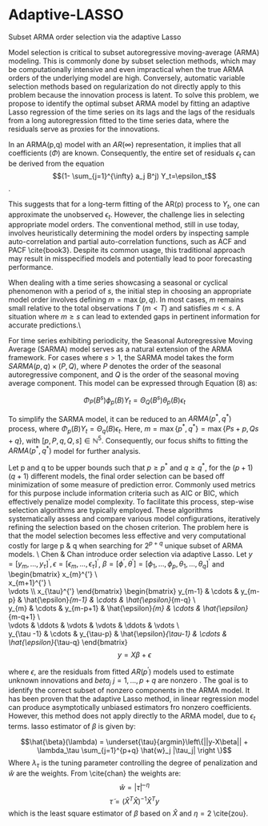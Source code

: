 # Adaptive-LASSO
Subset ARMA order selection via the adaptive Lasso

Model selection is critical to subset autoregressive moving-average (ARMA) modeling. This is commonly
done by subset selection methods, which may be computationally intensive and even impractical when the true ARMA orders of the underlying model are high. Conversely, automatic variable selection methods based on regularization do not directly apply to this problem because the innovation process is latent. To solve this problem, we
propose to identify the optimal subset ARMA model by fitting an adaptive Lasso regression of the time series on its lags and the lags of the residuals from a long autoregression
fitted to the time series data, where the residuals serve as proxies for the innovations.


In an ARMA(p,q) model with an $AR(\infty)$ representation, it implies that all coefficients ($\Phi$) are known. Consequently, the entire set of residuals ${\epsilon_t}$ can be derived from the equation $$(1- \sum_{j=1}^{\infty} a_j B^j) Y_t=\epsilon_t$$.
	
This suggests that for a long-term fitting of the AR(p) process to $Y_t$, one can approximate the unobserved $\epsilon_t$. However, the challenge lies in selecting appropriate model orders. The conventional method, still in use today, involves heuristically determining the model orders by inspecting sample auto-correlation and partial auto-correlation functions, such as ACF and PACF \cite{book3}. Despite its common usage, this traditional approach may result in misspecified models and potentially lead to poor forecasting performance.
	
When dealing with a time series showcasing a seasonal or cyclical phenomenon with a period of $s$, the initial step in choosing an appropriate model order involves defining $m = \max{(p,q)}$. In most cases, $m$ remains small relative to the total observations $T$ ($m < T$) and satisfies $m < s$. A situation where $m \geq s$ can lead to extended gaps in pertinent information for accurate predictions.\\
	
For time series exhibiting periodicity, the Seasonal Autoregressive Moving Average (SARMA) model serves as a natural extension of the ARMA framework. For cases where $s > 1$, the SARMA model takes the form $SARMA(p,q) \times (P,Q)$, where $P$ denotes the order of the seasonal autoregressive component, and $Q$ is the order of the seasonal moving average component. This model can be expressed through Equation (8) as:
	
$$\Phi_P(B^s)\phi_p(B) Y_t=\Theta_Q(B^s)\theta_p(B)\epsilon_t$$
	
To simplify the SARMA model, it can be reduced to an $ARMA(p^*,q^*)$ process, where $\Phi_{p}^{}(B)Y_t=\Theta_{q}^{}(B)\epsilon_t$. Here, $m = \max\{p^*,q^*\} = \max\{Ps+p,Qs+q \}$, with $[p,P,q,Q,s] \in \mathbb{N}^5$. Consequently, our focus shifts to fitting the $ARMA(p^*,q^*)$ model for further analysis. 

Let p and q to be upper bounds such that $p\geq p^*$ and $q\geq q^*$, for the $(p+1)(q+1)$ different models, the final order selection can be based off minimization of some measure of prediction error. Commonly used metrics for this purpose include information criteria such as AIC or BIC, which effectively penalize model complexity. To facilitate this process, step-wise selection algorithms are typically employed. These algorithms systematically assess and compare various model configurations, iteratively refining the selection based on the chosen criterion. The problem here is that the model selection becomes less effective and very computational costly for large p \& q when searching for $2^{p+q}$ unique subset of ARMA models. \\
Chen \& Chan  introduce order selection via adaptive Lasso. Let $y = [y_m,...,y_\tau]^{'} ,\epsilon=[\epsilon_m,...,\epsilon_\tau]^{'}$, $\beta = [\phi^{'},\theta^{'}]=[\phi_1,...,\phi_p,\theta_1,...,\theta_q]^{'}$ and
\begin{bmatrix}
		x_{m}^{'} \\\
		x_{m+1}^{'} \\\
		\vdots \\\\
		x_{\tau}^{'}
\end{bmatrix}
\begin{bmatrix}
		y_{m-1} & \cdots & y_{m-p} & \hat{\epsilon}_{m-1} & \cdots & \hat{\epsilon}_{m-q} \\\
		y_{m} & \cdots & y_{m-p+1} & \hat{\epsilon}_{m} & \cdots & \hat{\epsilon}_{m-q+1} \\\
		\vdots & \ddots & \vdots & \vdots & \ddots & \vdots \\\
		y_{\tau -1} & \cdots & y_{\tau-p} & \hat{\epsilon}_{\tau-1} & \cdots & \hat{\epsilon}_{\tau-q}
	\end{bmatrix}
$$y = X\beta + \epsilon$$

where $\epsilon$, are the residuals from fitted $AR(p^{'})$ models used to estimate unknown innovations and $beta_j$ $j=1,...,p+q$ are nonzero . The goal is to identify the correct subset of nonzero components in the ARMA model. It has been proven that the adaptive Lasso method, in linear regression model can produce asymptotically unbiased estimators fro nonzero coefficients. However, this method does not apply directly to the ARMA model, due to $\epsilon_t$ terms.
	lasso estimator of $\beta$ is given by:
	
$$\hat{\beta}(\lambda) = \underset{\tau}{argmin}\left\{||y-X\beta|| + \lambda_\tau \sum_{j=1}^{p+q} \hat{w}_j |\tau_j| \right \}$$
Where $\lambda_\tau$ is the tuning parameter controlling the degree of penalization and $\hat{w}$ are the weights. From \cite{chan} the weights are:
	$$\hat{w}=|\widetilde{\tau}|^{-\eta}$$
	$$\widetilde{\tau}=(\hat{X}^T \hat{X})^{-1}\hat{X}^{T}y$$
	which is the least square estimator of $\beta$ based on $\hat{X}$ and $\eta=2$ \cite{zou}.
